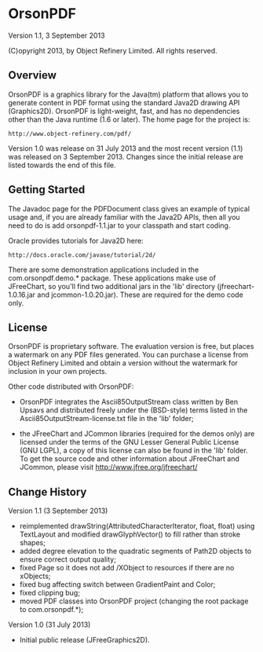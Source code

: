 OrsonPDF
========

Version 1.1, 3 September 2013

(C)opyright 2013, by Object Refinery Limited.  All rights reserved.


Overview
--------
OrsonPDF is a graphics library for the Java(tm) platform that allows you to generate content in PDF format using the standard Java2D drawing API (Graphics2D).  OrsonPDF is light-weight, fast, and has no dependencies other than the Java runtime (1.6 or later).  The home page for the project is:

    http://www.object-refinery.com/pdf/

Version 1.0 was release on 31 July 2013 and the most recent version (1.1) was released on 3 September 2013.  Changes since the initial release are listed towards the end of this file.


Getting Started
---------------
The Javadoc page for the PDFDocument class gives an example of typical usage and, if you are already familiar with the Java2D APIs, then all you need to do is add orsonpdf-1.1.jar to your classpath and start coding.

Oracle provides tutorials for Java2D here:

    http://docs.oracle.com/javase/tutorial/2d/

There are some demonstration applications included in the com.orsonpdf.demo.* package.  These applications make use of JFreeChart, so you'll find two additional jars in the 'lib' directory (jfreechart-1.0.16.jar and jcommon-1.0.20.jar).  These are required for the demo code only.


License
-------
OrsonPDF is proprietary software.  The evaluation version is free, but places a watermark on any PDF files generated.  You can purchase a license from Object Refinery Limited and obtain a version without the watermark for inclusion in your own projects.

Other code distributed with OrsonPDF:

- OrsonPDF integrates the Ascii85OutputStream class written by Ben Upsavs and distributed freely under the (BSD-style) terms listed in the Ascii85OutputStream-license.txt file in the 'lib' folder;

- the JFreeChart and JCommon libraries (required for the demos only) are licensed under the terms of the GNU Lesser General Public License (GNU LGPL), a copy of this license can also be found in the 'lib' folder.  To get the source code and other information about JFreeChart and JCommon, please visit http://www.jfree.org/jfreechart/


Change History
--------------
Version 1.1 (3 September 2013)

- reimplemented drawString(AttributedCharacterIterator, float, float) using TextLayout and modified drawGlyphVector() to fill rather than stroke shapes;
- added degree elevation to the quadratic segments of Path2D objects to ensure correct output quality;
- fixed Page so it does not add /XObject to resources if there are no xObjects;
- fixed bug affecting switch between GradientPaint and Color;
- fixed clipping bug;
- moved PDF classes into OrsonPDF project (changing the root package to com.orsonpdf.*);

Version 1.0 (31 July 2013)

- Initial public release (JFreeGraphics2D).
